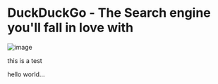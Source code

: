 # DuckDuckGo - The Search engine you'll fall in love with 

![image](http://afterishtar.pl/images/100x100.gif)
 
this is a test

hello world...